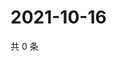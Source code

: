 # 2021-10-16

共 0 条

<!-- BEGIN -->
<!-- 最后更新时间 Sat Oct 16 2021 02:17:20 GMT+0800 (China Standard Time) -->

<!-- END -->
